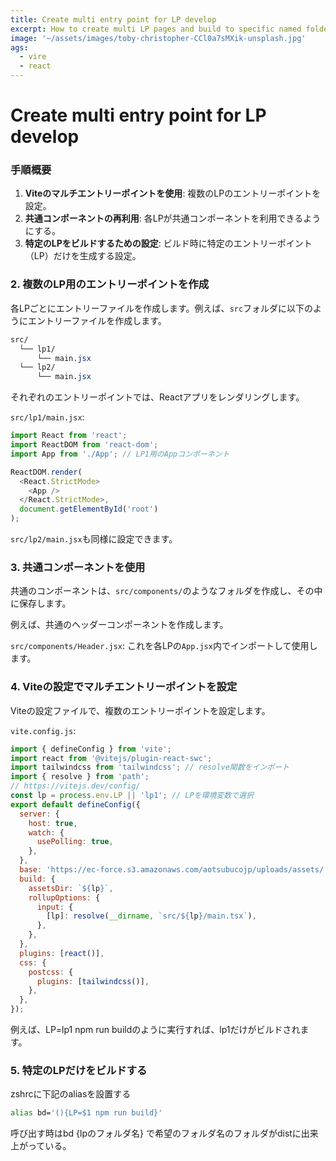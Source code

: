 ```yaml
---
title: Create multi entry point for LP develop
excerpt: How to create multi LP pages and build to specific named folder
image: '~/assets/images/toby-christopher-CCl0a7sMXik-unsplash.jpg'
ags:
  - vire
  - react
---
```


# Create multi entry point for LP develop

### 手順概要

1.  **Viteのマルチエントリーポイントを使用**: 複数のLPのエントリーポイントを設定。
2.  **共通コンポーネントの再利用**: 各LPが共通コンポーネントを利用できるようにする。
3.  **特定のLPをビルドするための設定**: ビルド時に特定のエントリーポイント（LP）だけを生成する設定。

### 2\. 複数のLP用のエントリーポイントを作成

各LPごとにエントリーファイルを作成します。例えば、`src`フォルダに以下のようにエントリーファイルを作成します。

```css
src/
  └── lp1/
      └── main.jsx
  └── lp2/
      └── main.jsx
```

それぞれのエントリーポイントでは、Reactアプリをレンダリングします。

`src/lp1/main.jsx`:

```js
import React from 'react';
import ReactDOM from 'react-dom';
import App from './App'; // LP1用のAppコンポーネント

ReactDOM.render(
  <React.StrictMode>
    <App />
  </React.StrictMode>,
  document.getElementById('root')
);
```

`src/lp2/main.jsx`も同様に設定できます。

### 3\. 共通コンポーネントを使用

共通のコンポーネントは、`src/components/`のようなフォルダを作成し、その中に保存します。

例えば、共通のヘッダーコンポーネントを作成します。

`src/components/Header.jsx`:
これを各LPの`App.jsx`内でインポートして使用します。

### 4\. Viteの設定でマルチエントリーポイントを設定

Viteの設定ファイルで、複数のエントリーポイントを設定します。

`vite.config.js`:

```js
import { defineConfig } from 'vite';
import react from '@vitejs/plugin-react-swc';
import tailwindcss from 'tailwindcss'; // resolve関数をインポート
import { resolve } from 'path';
// https://vitejs.dev/config/
const lp = process.env.LP || 'lp1'; // LPを環境変数で選択
export default defineConfig({
  server: {
    host: true,
    watch: {
      usePolling: true,
    },
  },
  base: 'https://ec-force.s3.amazonaws.com/aotsubucojp/uploads/assets/',
  build: {
    assetsDir: `${lp}`,
    rollupOptions: {
      input: {
        [lp]: resolve(__dirname, `src/${lp}/main.tsx`),
      },
    },
  },
  plugins: [react()],
  css: {
    postcss: {
      plugins: [tailwindcss()],
    },
  },
});
```

例えば、LP=lp1 npm run buildのように実行すれば、lp1だけがビルドされます。

### 5\. 特定のLPだけをビルドする

zshrcに下記のaliasを設置する

```zsh
alias bd='(){LP=$1 npm run build}'
```

呼び出す時はbd {lpのフォルダ名} で希望のフォルダ名のフォルダがdistに出来上がっている。

